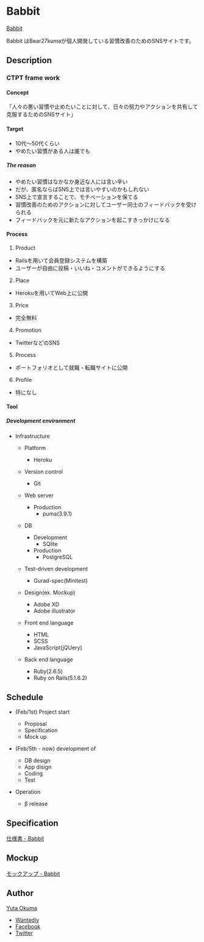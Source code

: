 # Babbit

[Babbit](https://babbit.herokuapp.com/)

Babbit はBear27kumaが個人開発している習慣改善のためのSNSサイトです。



## Description


### CTPT frame work

#### Concept

「人々の悪い習慣や止めたいことに対して、日々の努力やアクションを共有して克服するためのSNSサイト」

#### Target

- 10代〜50代くらい
- やめたい習慣がある人は誰でも

##### The reason

- やめたい習慣はなかなか身近な人には言い辛い
- だが、匿名ならばSNS上では言いやすいのかもしれない
- SNS上で宣言することで、モチベーションを保てる
- 習慣改善のためのアクションに対してユーザー同士のフィードバックを受けられる
- フィードバックを元に新たなアクションを起こすきっかけになる

#### Process

1. Product

- Railsを用いて会員登録システムを構築
- ユーザーが自由に投稿・いいね・コメントができるようにする

2. Place

- Herokuを用いてWeb上に公開

3. Price

- 完全無料

4. Promotion

- TwitterなどのSNS

5. Process

- ポートフォリオとして就職・転職サイトに公開

6. Profile

- 特になし

#### Tool

##### Development environment

* Infrastructure
  * Platform
    * Heroku

  * Version control
    * Git

  * Web server
    * Production
      * puma(3.9.1)

  * DB
    * Development
      * SQlite
    * Production
      * PostgreSQL

  * Test-driven development
    * Gurad-spec(Minitest)

  * Design(ex. Mockup)
    * Adobe XD
    * Adobe illustrator

  * Front end language
    * HTML
    * SCSS
    * JavaScript(jQUery)

  * Back end language
    * Ruby(2.6.5)
    * Ruby on Rails(5.1.6.2)



## Schedule

- (Feb/1st) Project start
  - Proposal
  - Specification
  - Mock up

- (Feb/5th - now) development of
  - DB design
  - App disign
  - Coding
  - Test

- Operation
  - β release



## Specification

[仕様書 - Babbit](https://drive.google.com/open?id=1r9uf10ASufyAnPWq4JCBLYm90bITyUIF)



## Mockup

[モックアップ - Babbit](https://drive.google.com/open?id=1UQwNUGqijLxWRyPsGglQaqNlD8UvK3mI)



## Author

[Yuta Okuma](https://github.com/Bear27kuma)
  - [Wantedly](https://www.wantedly.com/users/111976342)
  - [Facebook](https://www.facebook.com/kumakuma1129)
  - [Twitter](https://twitter.com/bear27_kuma)